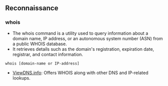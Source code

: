 ## Reconnaissance
### whois 

* The whois command is a utility used to query information about a domain name, IP address, or an autonomous system number (ASN) from a public WHOIS database.
* It retrieves details such as the domain's registration, expiration date, registrar, and contact information.
```
whois [domain-name or IP-address]
```
* [ViewDNS.info](https://viewdns.info/whois/?domain): Offers WHOIS along with other DNS and IP-related lookups.
